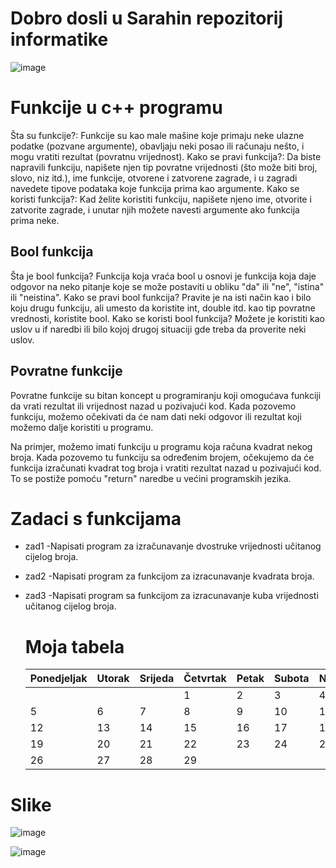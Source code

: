 # Dobro dosli u Sarahin repozitorij informatike





![image](https://github.com/ssaraaah/sarah-informatika/assets/169175938/f7af7e68-1ffe-408c-8550-6f17b13bca5f)


# Funkcije u c++ programu

Šta su funkcije?: 
Funkcije su kao male mašine koje primaju neke ulazne podatke (pozvane argumente), obavljaju neki posao ili računaju nešto, i mogu vratiti rezultat (povratnu vrijednost).
Kako se pravi funkcija?:
Da biste napravili funkciju, napišete njen tip povratne vrijednosti (što može biti broj, slovo, niz itd.), ime funkcije, otvorene i zatvorene zagrade, i u zagradi navedete tipove podataka koje funkcija prima kao argumente.
Kako se koristi funkcija?:
Kad želite koristiti funkciju, napišete njeno ime, otvorite i zatvorite zagrade, i unutar njih možete navesti argumente ako funkcija prima neke.

   ## Bool funkcija
Šta je bool funkcija?
Funkcija koja vraća bool u osnovi je funkcija koja daje odgovor na neko pitanje koje se može postaviti u obliku "da" ili "ne", "istina" ili "neistina".
Kako se pravi bool funkcija?
Pravite je na isti način kao i bilo koju drugu funkciju, ali umesto da koristite int, double itd. kao tip povratne vrednosti, koristite bool.
Kako se koristi bool funkcija?
Možete je koristiti kao uslov u if naredbi ili bilo kojoj drugoj situaciji gde treba da proverite neki uslov.

  ## Povratne funkcije

Povratne funkcije su bitan koncept u programiranju koji omogućava funkciji da vrati rezultat ili vrijednost nazad u pozivajući kod. Kada pozovemo funkciju, možemo očekivati da će nam dati neki odgovor ili rezultat koji možemo dalje koristiti u programu.

Na primjer, možemo imati funkciju u programu koja računa kvadrat nekog broja. Kada pozovemo tu funkciju sa određenim brojem, očekujemo da će funkcija izračunati kvadrat tog broja i vratiti rezultat nazad u pozivajući kod. To se postiže pomoću "return" naredbe u većini programskih jezika. 

# Zadaci s funkcijama

- zad1
    -Napisati program za izračunavanje dvostruke vrijednosti učitanog cijelog broja.
- zad2
    -Napisati program za funkcijom za izracunavanje kvadrata broja.
- zad3
    -Napisati program sa funkcijom za izracunavanje kuba vrijednosti učitanog cijelog broja.

  # Moja tabela

  | Ponedjeljak | Utorak  | Srijeda | Četvrtak | Petak | Subota | Nedjelja |
  |-------------|---------|---------|----------|-------|--------|----------|
  |             |         |         |    1     |   2   |  3     |     4    |
  |     5       |   6     |    7    |    8     |   9   |  10    |    11    |
  |     12      |   13    |    14   |    15    |   16  |  17    |    18    |
  |     19      |   20    |    21   |    22    |   23  |  24    |    25    |
  |     26      |   27    |    28   |    29    |


 # Slike

![image](https://github.com/ssaraaah/sarah-informatika/assets/169175938/c5fb565c-5fad-429a-b427-ef76c8b4f6d0)

![image](https://github.com/ssaraaah/sarah-informatika/assets/169175938/0aab7822-ea99-4199-a737-2de2df350e8c)



  

                           
  
